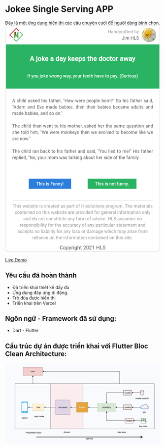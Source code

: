 # Jokee Single Serving APP
Đây là một ứng dụng hiển thị các câu chuyện cười để người dùng bình chọn.
![demo_HoVuMinhQuang](https://github.com/hvmq/ZenS_Assignment/blob/main/zens_assignment_flutter/assets/images/app.png)

[Live Demo](https://zen-s-assignment.vercel.app/)
## Yêu cầu đã hoàn thành
+ Đã triển khai thiết kế đầy đủ
+ Ứng dụng đáp ứng di động.
+ Trò đùa được hiển thị
+ Triển khai trên Vercel

## Ngôn ngữ - Framework đã sử dụng: 
+ Dart - Flutter

## Cấu trúc dự án được triển khai với Flutter Bloc Clean Architecture:
![clean_HoVuMinhQuang](https://github.com/hvmq/ZenS_Assignment/blob/main/zens_assignment_flutter/assets/images/clean.png)
